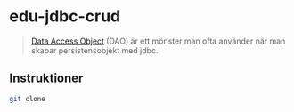 # edu-jdbc-crud

> [Data Access Object](https://en.wikipedia.org/wiki/Data_access_object) (DAO) är ett mönster man ofta använder när man skapar persistensobjekt med jdbc.

## Instruktioner

```bash
git clone 

```
